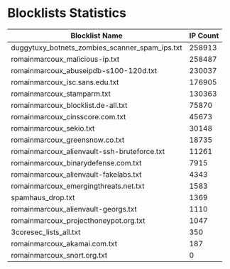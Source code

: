# Blocklists Statistics
| Blocklist Name | IP Count |
|----|----|
| duggytuxy_botnets_zombies_scanner_spam_ips.txt | 258913 |
| romainmarcoux_malicious-ip.txt | 258487 |
| romainmarcoux_abuseipdb-s100-120d.txt | 230037 |
| romainmarcoux_isc.sans.edu.txt | 176905 |
| romainmarcoux_stamparm.txt | 130363 |
| romainmarcoux_blocklist.de-all.txt | 75870 |
| romainmarcoux_cinsscore.com.txt | 45673 |
| romainmarcoux_sekio.txt | 30148 |
| romainmarcoux_greensnow.co.txt | 18735 |
| romainmarcoux_alienvault-ssh-bruteforce.txt | 11261 |
| romainmarcoux_binarydefense.com.txt | 7915 |
| romainmarcoux_alienvault-fakelabs.txt | 4343 |
| romainmarcoux_emergingthreats.net.txt | 1583 |
| spamhaus_drop.txt | 1369 |
| romainmarcoux_alienvault-georgs.txt | 1110 |
| romainmarcoux_projecthoneypot.org.txt | 1047 |
| 3coresec_lists_all.txt | 350 |
| romainmarcoux_akamai.com.txt | 187 |
| romainmarcoux_snort.org.txt | 0 |
